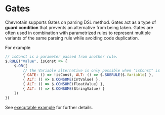 # Gates

Chevrotain supports Gates on parsing DSL method.
Gates act as a type of **guard condition** that prevents an alternative
from being taken. Gates are often used in combination with parametrized rules
to represent multiple variants of the same parsing rule while avoiding code duplication.

For example:

```javascript
// isConst is a parameter passed from another rule.
$.RULE("Value", isConst => {
    $.OR([
        // the Variable alternative is only possible when "isConst" is Falsey
        { GATE: () => !isConst, ALT: () => $.SUBRULE($.Variable) },
        { ALT: () => $.CONSUME(IntValue) },
        { ALT: () => $.CONSUME(FloatValue) },
        { ALT: () => $.CONSUME(StringValue) }
    ])
})
```

See [executable example](https://github.com/SAP/chevrotain/tree/master/examples/parser/predicate_lookahead)
for further details.
